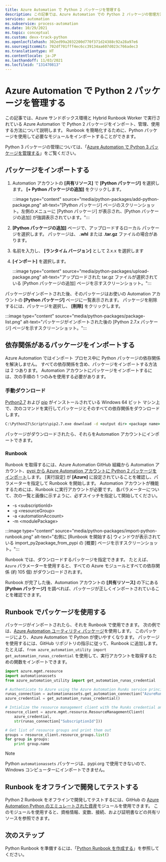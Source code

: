 ```yaml
---
title: Azure Automation で Python 2 パッケージを管理する
description: この記事では、Azure Automation での Python 2 パッケージの管理方法について説明します。
services: automation
ms.subservice: process-automation
ms.date: 10/29/2021
ms.topic: conceptual
ms.custom: devx-track-python
ms.openlocfilehash: 302ed99a2032200d770f371d24388c92a28a97e6
ms.sourcegitcommit: 702df701fff4ec6cc39134aa607d023c766adec3
ms.translationtype: HT
ms.contentlocale: ja-JP
ms.lasthandoff: 11/03/2021
ms.locfileid: "131470813"
---
```

# <a name="manage-python-2-packages-in-azure-automation"></a>Azure Automation で Python 2 パッケージを管理する

この記事では、Azure サンドボックス環境と Hybrid Runbook Worker で実行されている Azure Automation で Python 2 パッケージをインポート、管理、使用する方法について説明します。 Runbook を簡略化するために、Python パッケージを使用して必要なモジュールをインポートすることができます。

Python 3 パッケージの管理については、「[Azure Automation で Python 3 パッケージを管理する](./python-3-packages.md)」をご覧ください。

## <a name="import-packages"></a>パッケージをインポートする

1. Automation アカウントの **[共有リソース]** で **[Python パッケージ]** を選択します。 **[+ Python パッケージの追加]** をクリックします。

    :::image type="content" source="media/python-packages/add-python-package.png" alt-text="[Python パッケージ] ページのスクリーンショット。左側のメニューに [Python パッケージ] が表示され、[Python パッケージの追加] が強調表示されています。":::

2. **[Python パッケージの追加]** ページで、アップロードするローカル パッケージを選択します。 パッケージは、 **.whl** または **.tar.gz** ファイルの場合があります。 
3. 名前を入力し、 **[ランタイム バージョン]** として 2.x.x を選択します
4. **[インポート]** を選択します。

   :::image type="content" source="media/python-packages/upload-package.png" alt-text="アップロードされた tar.gz ファイルが選択されている [Python パッケージの追加] ページを示すスクリーンショット。":::

パッケージがインポートされた後、そのパッケージはお使いの Automation アカウントの **[Python パッケージ]** ページに一覧表示されます。 パッケージを削除するには、パッケージを選択し、 **[削除]** をクリックします。

:::image type="content" source="media/python-packages/package-list.png" alt-text="パッケージがインポートされた後の [Python 2.7.x パッケージ] ページを示すスクリーンショット。":::

## <a name="import-packages-with-dependencies"></a>依存関係があるパッケージをインポートする

Azure Automation ではインポート プロセス中に Python パッケージの依存関係を解決しません。 すべての依存関係を含め、パッケージをインポートする方法は 2 つあります。 Automation アカウントにパッケージをインポートするには、次の手順の 1 つのみを使用する必要があります。

### <a name="manually-download"></a>手動ダウンロード

[Python2.7](https://www.python.org/downloads/release/latest/python2) および [pip](https://pip.pypa.io/en/stable/) がインストールされている Windows 64 ビット マシン上で、次のコマンドを実行してパッケージとそのすべての依存関係をダウンロードします。

```cmd
C:\Python27\Scripts\pip2.7.exe download -d <output dir> <package name>
```

パッケージがダウンロードされたら、それらをAutomation アカウントにインポートできます。

### <a name="runbook"></a>Runbook

 Runbook を取得するには、Azure Automation GitHub 組織から Automation アカウント、[pypi から Azure Automation アカウントに Python 2 パッケージをインポート](https://github.com/azureautomation/import-python-2-packages-from-pypi-into-azure-automation-account)します。 [実行設定] が **[Azure]** に設定されていることを確認し、パラメーターを指定して Runbook を開始します。 Automation アカウントが機能するためには、Runbook に実行アカウントが必要です。 各パラメーターについて、次の一覧と画像に示すように、必ずスイッチを指定して開始してください。

* -s \<subscriptionId\>
* -g \<resourceGroup\>
* -a \<automationAccount\>
* -m \<modulePackage\>

:::image type="content" source="media/python-packages/import-python-runbook.png" alt-text="右側に [Runbook を開始する] ウィンドウが表示されている import_py2package_from_pypi の [概要] ページを示すスクリーンショット。":::

Runbook では、ダウンロードするパッケージを指定できます。 たとえば、`Azure` パラメーターを使用すると、すべての Azure モジュールとすべての依存関係 (約 105 個) がダウンロードされます。

Runbook が完了した後、Automation アカウントの **[共有リソース]** の下にある **[Python パッケージ]** を調べれば、パッケージが正しくインポートされていることを確認できます。

## <a name="use-a-package-in-a-runbook"></a>Runbook でパッケージを使用する

パッケージがインポートされたら、それを Runbook で使用できます。 次の例では、[Azure Automation ユーティリティ パッケージ](https://github.com/azureautomation/azure_automation_utility)を使用します。 このパッケージにより、Azure Automation で Python が使いやすくなります。 パッケージを使用するには、GitHub リポジトリの指示に従って、Runbook に追加します。 たとえば、`from azure_automation_utility import get_automation_runas_credential` を使用して、実行アカウントを取得するための関数をインポートできます。

```python
import azure.mgmt.resource
import automationassets
from azure_automation_utility import get_automation_runas_credential

# Authenticate to Azure using the Azure Automation RunAs service principal
runas_connection = automationassets.get_automation_connection("AzureRunAsConnection")
azure_credential = get_automation_runas_credential()

# Intialize the resource management client with the RunAs credential and subscription
resource_client = azure.mgmt.resource.ResourceManagementClient(
    azure_credential,
    str(runas_connection["SubscriptionId"]))

# Get list of resource groups and print them out
groups = resource_client.resource_groups.list()
for group in groups:
    print group.name
```

> [!NOTE]
> Python `automationassets` パッケージは、pypi.org で使用できないので、Windows コンピューターにインポートできません。

## <a name="develop-and-test-runbooks-offline"></a>Runbook をオフラインで開発してテストする

Python 2 Runbook をオフラインで開発してテストするには、GitHub の [Azure Automation Python のエミュレートされた資産](https://github.com/azureautomation/python_emulated_assets)モジュールを使用できます。 このモジュールを使用すると、資格情報、変数、接続、および証明書などの共有リソースを参照できます。

## <a name="next-steps"></a>次のステップ

Python Runbook を準備するには、「[Python Runbook を作成する](./learn/automation-tutorial-runbook-textual-python-3.md)」を参照してください。